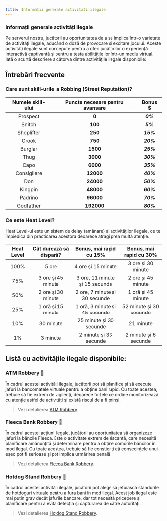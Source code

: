 ```yaml
---
title: Informații generale activitati ilegale
---
```


### Informații generale activități ilegale
Pe serverul nostru, jucătorii au oportunitatea de a se implica într-o varietate de activități ilegale, aducând o doză de provocare și excitare jocului. Aceste activități ilegale sunt concepute pentru a oferi jucătorilor o experiență interactivă captivantă și pentru a testa abilitățile lor într-un mediu virtual. Iată o scurtă descriere a câtorva dintre activitățile ilegale disponibile:

## Întrebări frecvente

### Care sunt skill-urile la Robbing (Street Reputation)?

| Numele skill-ului | Puncte necesare pentru avansare | Bonus $ |
| :-----------: | :-----------: | :-----------: |
| Prospect | **0** |  _**0%**_ |
| Snitch | **100** |  _**5%**_ |
| Shoplifter | **250** |  _**15%**_ |
| Crook | **750** |  _**20%**_ |
| Burglar | **1500** |  _**25%**_ |
| Thug | **3000** |  _**30%**_ |
| Capo | **6000** |  _**35%**_ |
| Consigliere | **12000** |  _**40%**_ |
| Don | **24000** |  _**50%**_ |
| Kingpin | **48000** |  _**60%**_ |
| Padrino | **96000** |  _**70%**_ |
| Godfather | **192000** |  _**80%**_ |

### Ce este Heat Level?

Heat Level-ul este un sistem de delay (amânare) al activităților ilegale, ce te împiedica din practicarea acestora deoarece atragi prea multă atenție.

| Heat Level | Cât durează să dispară? | Bonus, mai rapid cu 15%<br><PremiumSubscription type="gold" /> | Bonus, mai rapid cu 30%<br><PremiumSubscription type="platinum" /> |
| :-----------: | :-----------: | :-----------: | :-----------: | 
| 100% | 5 ore | 4 ore și 15 minute | 3 ore și 30 minute |
| 75% | 3 ore și 45 minute | 3 ore, 11 minute și 15 secunde | 2 ore și 45 minute |
| 50% | 2 ore și 30 minute | 2 ore, 7 minute și 30 secunde | 1 oră și 45 minute | 
| 25% | 1 oră și 15 minute | 1 oră, 3 minute și 45 secunde | 52 minute și 30 secunde |
| 10% | 30 minute | 25 minute și 30 secunde | 21 minute |
| 1% | 3 minute | 2 minute și 33 secunde | 2 minute și 6 secunde |

## Listă cu activitățile ilegale disponibile:

### ATM Robbery 💸

În cadrul acestei activități ilegale, jucătorii pot să planifice și să execute jafuri la bancomatele virtuale pentru a obține bani rapid. Cu toate acestea, trebuie să fie extrem de vigilenți, deoarece forțele de ordine monitorizează cu atenție astfel de activități și există riscul de a fi prinși.

> Vezi detalierea [ATM Robbery](./robberies/atm-robbery.md).

### Fleeca Bank Robbery 🏦

În cadrul acestei acțiuni ilegale, jucătorii au oportunitatea să organizeze jafuri la băncile Fleeca. Este o activitate extrem de riscantă, care necesită planificare amănunțită și determinare pentru a obține comorile băncilor în mod ilegal. Cu toate acestea, trebuie să fie conștienți că consecințele unui eșec pot fi serioase și pot implica urmărirea penală.

> Vezi detalierea [Fleeca Bank Robbery](./robberies/fleeca-bank-robbery.md).

### Hotdog Stand Robbery 🌭

În cadrul acestei activități ilegale, jucătorii pot alege să jefuiască standurile de hotdoguri virtuale pentru a fura bani în mod ilegal. Acest job ilegal este mai puțin grav decât jafurile bancare, dar tot necesită pricepere și planificare pentru a evita detecția și capturarea de către autorități.

> Vezi detalierea [Hotdog Stand Robbery](./robberies/hotdog-stand-robbery.md).
